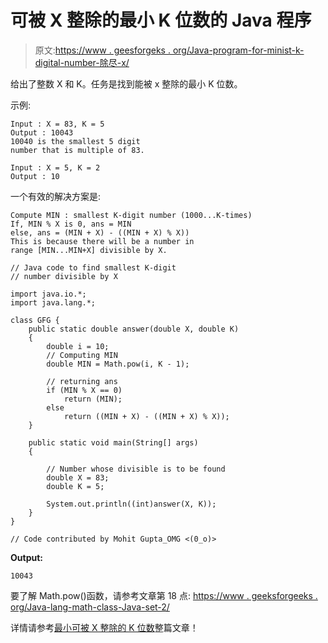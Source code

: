 # 可被 X 整除的最小 K 位数的 Java 程序

> 原文:[https://www . geesforgeks . org/Java-program-for-minist-k-digital-number-除尽-x/](https://www.geeksforgeeks.org/java-program-for-smallest-k-digit-number-divisible-by-x/)

给出了整数 X 和 K。任务是找到能被 x 整除的最小 K 位数。

示例:

```
Input : X = 83, K = 5
Output : 10043
10040 is the smallest 5 digit
number that is multiple of 83.

Input : X = 5, K = 2
Output : 10
```

一个有效的解决方案是:

```
Compute MIN : smallest K-digit number (1000...K-times)
If, MIN % X is 0, ans = MIN
else, ans = (MIN + X) - ((MIN + X) % X))
This is because there will be a number in 
range [MIN...MIN+X] divisible by X.

```

```
// Java code to find smallest K-digit
// number divisible by X

import java.io.*;
import java.lang.*;

class GFG {
    public static double answer(double X, double K)
    {
        double i = 10;
        // Computing MIN
        double MIN = Math.pow(i, K - 1);

        // returning ans
        if (MIN % X == 0)
            return (MIN);
        else
            return ((MIN + X) - ((MIN + X) % X));
    }

    public static void main(String[] args)
    {

        // Number whose divisible is to be found
        double X = 83;
        double K = 5;

        System.out.println((int)answer(X, K));
    }
}

// Code contributed by Mohit Gupta_OMG <(0_o)>
```

**Output:**

```
10043

```

要了解 Math.pow()函数，请参考文章第 18 点:
[https://www . geeksforgeeks . org/Java-lang-math-class-Java-set-2/](https://www.geeksforgeeks.org/java-lang-math-class-java-set-2/)

详情请参考[最小可被 X 整除的 K 位数](https://www.geeksforgeeks.org/smallest-k-digit-number-divisible-x/)整篇文章！